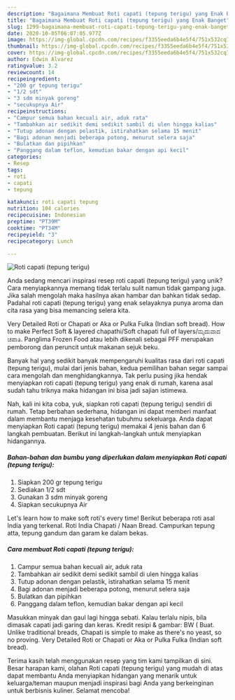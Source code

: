 ```yaml
---
description: "Bagaimana Membuat Roti capati (tepung terigu) yang Enak Banget"
title: "Bagaimana Membuat Roti capati (tepung terigu) yang Enak Banget"
slug: 1299-bagaimana-membuat-roti-capati-tepung-terigu-yang-enak-banget
date: 2020-10-05T06:07:05.977Z
image: https://img-global.cpcdn.com/recipes/f3355eeda6b4e5f4/751x532cq70/roti-capati-tepung-terigu-foto-resep-utama.jpg
thumbnail: https://img-global.cpcdn.com/recipes/f3355eeda6b4e5f4/751x532cq70/roti-capati-tepung-terigu-foto-resep-utama.jpg
cover: https://img-global.cpcdn.com/recipes/f3355eeda6b4e5f4/751x532cq70/roti-capati-tepung-terigu-foto-resep-utama.jpg
author: Edwin Alvarez
ratingvalue: 3.2
reviewcount: 14
recipeingredient:
- "200 gr tepung terigu"
- "1/2 sdt"
- "3 sdm minyak goreng"
- "secukupnya Air"
recipeinstructions:
- "Campur semua bahan kecuali air, aduk rata"
- "Tambahkan air sedikit demi sedikit sambil di ulen hingga kalias"
- "Tutup adonan dengan pelastik, istirahatkan selama 15 menit"
- "Bagi adonan menjadi beberapa potong, menurut selera saja"
- "Bulatkan dan pipihkan"
- "Panggang dalam teflon, kemudian bakar dengan api kecil"
categories:
- Resep
tags:
- roti
- capati
- tepung

katakunci: roti capati tepung 
nutrition: 104 calories
recipecuisine: Indonesian
preptime: "PT39M"
cooktime: "PT34M"
recipeyield: "3"
recipecategory: Lunch

---
```



![Roti capati (tepung terigu)](https://img-global.cpcdn.com/recipes/f3355eeda6b4e5f4/751x532cq70/roti-capati-tepung-terigu-foto-resep-utama.jpg)

Anda sedang mencari inspirasi resep roti capati (tepung terigu) yang unik? Cara menyiapkannya memang tidak terlalu sulit namun tidak gampang juga. Jika salah mengolah maka hasilnya akan hambar dan bahkan tidak sedap. Padahal roti capati (tepung terigu) yang enak selayaknya punya aroma dan cita rasa yang bisa memancing selera kita.

Very Detailed Roti or Chapati or Aka or Pulka Fulka (Indian soft bread). How to make Perfect Soft &amp; layered chapathi/Soft chapati full of layers/ಮೃದುವಾದ ಚಪಾತಿ. Panglima Frozen Food atau lebih dikenali sebagai PFF merupakan pemborong dan peruncit untuk makanan sejuk beku.

Banyak hal yang sedikit banyak mempengaruhi kualitas rasa dari roti capati (tepung terigu), mulai dari jenis bahan, kedua pemilihan bahan segar sampai cara mengolah dan menghidangkannya. Tak perlu pusing jika hendak menyiapkan roti capati (tepung terigu) yang enak di rumah, karena asal sudah tahu triknya maka hidangan ini bisa jadi sajian istimewa.


Nah, kali ini kita coba, yuk, siapkan roti capati (tepung terigu) sendiri di rumah. Tetap berbahan sederhana, hidangan ini dapat memberi manfaat dalam membantu menjaga kesehatan tubuhmu sekeluarga. Anda dapat menyiapkan Roti capati (tepung terigu) memakai 4 jenis bahan dan 6 langkah pembuatan. Berikut ini langkah-langkah untuk menyiapkan hidangannya.

<!--inarticleads1-->

##### Bahan-bahan dan bumbu yang diperlukan dalam menyiapkan Roti capati (tepung terigu):

1. Siapkan 200 gr tepung terigu
1. Sediakan 1/2 sdt
1. Gunakan 3 sdm minyak goreng
1. Siapkan secukupnya Air


Let&#39;s learn how to make soft roti&#39;s every time! Berikut beberapa roti asal India yang terkenal. Roti India Chapati / Naan Bread. Campurkan tepung atta, tepung gandum dan garam ke dalam bekas. 

<!--inarticleads2-->

##### Cara membuat Roti capati (tepung terigu):

1. Campur semua bahan kecuali air, aduk rata
1. Tambahkan air sedikit demi sedikit sambil di ulen hingga kalias
1. Tutup adonan dengan pelastik, istirahatkan selama 15 menit
1. Bagi adonan menjadi beberapa potong, menurut selera saja
1. Bulatkan dan pipihkan
1. Panggang dalam teflon, kemudian bakar dengan api kecil


Masukkan minyak dan gaul lagi hingga sebati. Kalau terlalu nipis, bila dimasak capati jadi garing dan keras. Kredit resipi &amp; gambar: BW ( Buat. Unlike traditional breads, Chapati is simple to make as there&#39;s no yeast, so no proving. Very Detailed Roti or Chapati or Aka or Pulka Fulka (Indian soft bread). 

Terima kasih telah menggunakan resep yang tim kami tampilkan di sini. Besar harapan kami, olahan Roti capati (tepung terigu) yang mudah di atas dapat membantu Anda menyiapkan hidangan yang menarik untuk keluarga/teman maupun menjadi inspirasi bagi Anda yang berkeinginan untuk berbisnis kuliner. Selamat mencoba!
